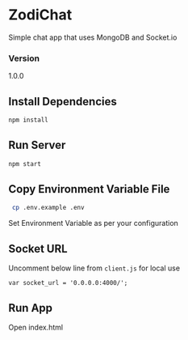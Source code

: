 # ZodiChat

Simple chat app that uses MongoDB and Socket.io

### Version
1.0.0

## Install Dependencies
```bash
npm install 
```

## Run Server
```bash
npm start
```
## Copy Environment Variable File
```bash
 cp .env.example .env
```
 Set Environment Variable as per your configuration
 
## Socket URL
 Uncomment below line from `client.js` for local use    
 
 `var socket_url = '0.0.0.0:4000/';`
## Run App
 Open index.html